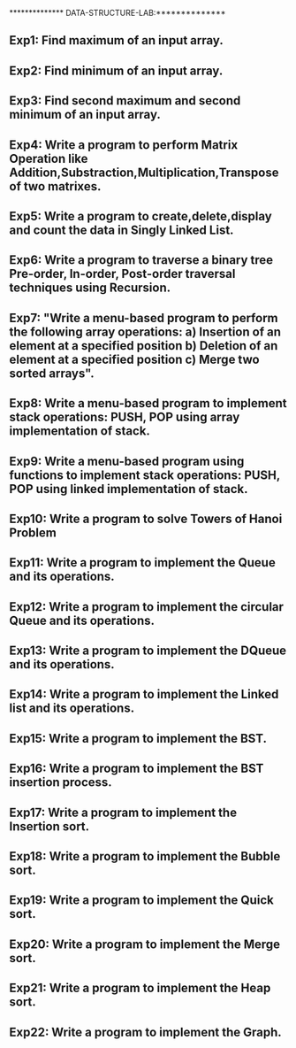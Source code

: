 ************** DATA-STRUCTURE-LAB:**************
## Exp1: Find  maximum of an input array.
## Exp2: Find  minimum of an input array.
## Exp3: Find second maximum and second minimum of an input array.
## Exp4: Write a program to perform Matrix Operation like Addition,Substraction,Multiplication,Transpose of two  matrixes.
## Exp5: Write a program to create,delete,display and count the data in Singly Linked List.
## Exp6: Write a program to traverse a binary tree Pre-order, In-order, Post-order traversal techniques using Recursion.
## Exp7: "Write a menu-based program to perform the following array operations: a) Insertion of an element at a specified position b) Deletion of an element at a specified position c) Merge two sorted arrays".
## Exp8: Write a menu-based program to implement stack operations: PUSH, POP using array implementation of stack.
## Exp9: Write a menu-based program using functions to implement stack operations: PUSH, POP using linked implementation of stack.
## Exp10: Write a program to solve Towers of Hanoi Problem
## Exp11: Write a program to implement the Queue and its operations.
## Exp12: Write a program to implement the circular Queue and its operations.
## Exp13: Write a program to implement the DQueue and its operations.
## Exp14: Write a program to implement the Linked list and its operations.
## Exp15: Write a program to implement the BST.
## Exp16: Write a program to implement the BST insertion process.
## Exp17: Write a program to implement the Insertion sort.
## Exp18: Write a program to implement the Bubble sort.
## Exp19: Write a program to implement the Quick sort.
## Exp20: Write a program to implement the Merge sort.
## Exp21: Write a program to implement the Heap sort.
## Exp22: Write a program to implement the Graph.
